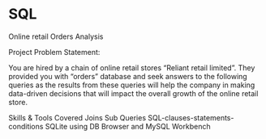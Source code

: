 # SQL
Online retail Orders Analysis

Project Problem Statement:

You are hired by a chain of online retail stores “Reliant retail limited”. 
They provided you with “orders” database and seek answers to the following queries as the results from these queries will 
help the company in making data-driven decisions that will impact the overall growth of the online retail store.

Skills & Tools Covered
Joins
Sub Queries
SQL-clauses-statements-conditions
SQLite using DB Browser and MySQL Workbench
